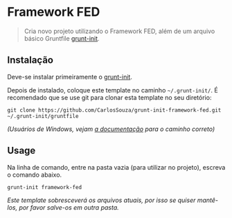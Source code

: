 # Framework FED

> Cria novo projeto utilizando o Framework FED, além de um arquivo básico Gruntfile [grunt-init][].

[grunt-init]: http://gruntjs.com/project-scaffolding

## Instalação
Deve-se instalar primeiramente o [grunt-init][].

Depois de instalado, coloque este template no caminho `~/.grunt-init/`. É recomendado que se use git para clonar esta template no seu diretório:

```
git clone https://github.com/CarlosSouza/grunt-init-framework-fed.git ~/.grunt-init/gruntfile
```

_(Usuários de Windows, vejam [a documentação][grunt-init] para o caminho correto)_

## Usage

Na linha de comando, entre na pasta vazia (para utilizar no projeto), escreva o comando abaixo.

```
grunt-init framework-fed
```

_Este template sobresceverá os arquivos atuais, por isso se quiser mantê-los, por favor salve-os em outra pasta._
